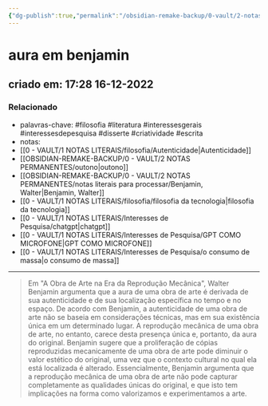 ```yaml
---
{"dg-publish":true,"permalink":"/obsidian-remake-backup/0-vault/2-notas-permanentes/aura-em-benjamin/","tags":["permanente","filosofia","literatura","interessesgerais","interessesdepesquisa","disserte","criatividade","escrita"],"dgHomeLink":true,"dgShowLocalGraph":true,"dgShowFileTree":true,"dgEnableSearch":true,"noteIcon":""}
---
```


# aura em benjamin
## criado em: 17:28 16-12-2022

### Relacionado
- palavras-chave: #filosofia #literatura #interessesgerais #interessesdepesquisa #disserte #criatividade #escrita 
- notas: 
- [[0 - VAULT/1 NOTAS LITERAIS/filosofia/Autenticidade\|Autenticidade]]
- [[OBSIDIAN-REMAKE-BACKUP/0 - VAULT/2 NOTAS PERMANENTES/outono\|outono]]
- [[OBSIDIAN-REMAKE-BACKUP/0 - VAULT/2 NOTAS PERMANENTES/notas literais para processar/Benjamin, Walter\|Benjamin, Walter]]
- [[0 - VAULT/1 NOTAS LITERAIS/filosofia/filosofia da tecnologia\|filosofia da tecnologia]]
- [[0 - VAULT/1 NOTAS LITERAIS/Interesses de Pesquisa/chatgpt\|chatgpt]]
- [[0 - VAULT/1 NOTAS LITERAIS/Interesses de Pesquisa/GPT COMO MICROFONE\|GPT COMO MICROFONE]]
- [[0 - VAULT/1 NOTAS LITERAIS/Interesses de Pesquisa/o consumo de massa\|o consumo de massa]]
---


> Em "A Obra de Arte na Era da Reprodução Mecânica", Walter Benjamin argumenta que a aura de uma obra de arte é derivada de sua autenticidade e de sua localização específica no tempo e no espaço. De acordo com Benjamin, a autenticidade de uma obra de arte não se baseia em considerações técnicas, mas em sua existência única em um determinado lugar. A reprodução mecânica de uma obra de arte, no entanto, carece desta presença única e, portanto, da aura do original. Benjamin sugere que a proliferação de cópias reproduzidas mecanicamente de uma obra de arte pode diminuir o valor estético do original, uma vez que o contexto cultural no qual ela está localizada é alterado. Essencialmente, Benjamin argumenta que a reprodução mecânica de uma obra de arte não pode capturar completamente as qualidades únicas do original, e que isto tem implicações na forma como valorizamos e experimentamos a arte.